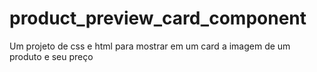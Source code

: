 # product_preview_card_component
 Um projeto de css e html para mostrar em um card a imagem de um produto e seu preço

